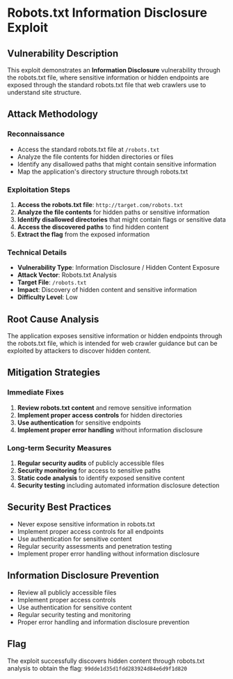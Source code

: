 # Robots.txt Information Disclosure Exploit

## Vulnerability Description
This exploit demonstrates an **Information Disclosure** vulnerability through the robots.txt file, where sensitive information or hidden endpoints are exposed through the standard robots.txt file that web crawlers use to understand site structure.

## Attack Methodology

### Reconnaissance
- Access the standard robots.txt file at `/robots.txt`
- Analyze the file contents for hidden directories or files
- Identify any disallowed paths that might contain sensitive information
- Map the application's directory structure through robots.txt

### Exploitation Steps
1. **Access the robots.txt file**: `http://target.com/robots.txt`
2. **Analyze the file contents** for hidden paths or sensitive information
3. **Identify disallowed directories** that might contain flags or sensitive data
4. **Access the discovered paths** to find hidden content
5. **Extract the flag** from the exposed information

### Technical Details
- **Vulnerability Type**: Information Disclosure / Hidden Content Exposure
- **Attack Vector**: Robots.txt Analysis
- **Target File**: `/robots.txt`
- **Impact**: Discovery of hidden content and sensitive information
- **Difficulty Level**: Low

## Root Cause Analysis
The application exposes sensitive information or hidden endpoints through the robots.txt file, which is intended for web crawler guidance but can be exploited by attackers to discover hidden content.

## Mitigation Strategies

### Immediate Fixes
1. **Review robots.txt content** and remove sensitive information
2. **Implement proper access controls** for hidden directories
3. **Use authentication** for sensitive endpoints
4. **Implement proper error handling** without information disclosure

### Long-term Security Measures
1. **Regular security audits** of publicly accessible files
2. **Security monitoring** for access to sensitive paths
3. **Static code analysis** to identify exposed sensitive content
4. **Security testing** including automated information disclosure detection

## Security Best Practices
- Never expose sensitive information in robots.txt
- Implement proper access controls for all endpoints
- Use authentication for sensitive content
- Regular security assessments and penetration testing
- Implement proper error handling without information disclosure

## Information Disclosure Prevention
- Review all publicly accessible files
- Implement proper access controls
- Use authentication for sensitive content
- Regular security testing and monitoring
- Proper error handling and information disclosure prevention

## Flag
The exploit successfully discovers hidden content through robots.txt analysis to obtain the flag: `99dde1d35d1fdd283924d84e6d9f1d820`